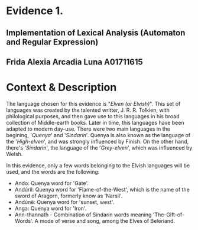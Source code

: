 # Evidence 1.
## Implementation of Lexical Analysis (Automaton and Regular Expression)
Frida Alexia Arcadia Luna A01711615
---
# Context & Description
The language chosen for this evidence is "*Elven (or Elvish)*". This set of languages was created by the talented writter, J. R. R. Tolkien, with philological purposes, and then gave use to this languages in his broad collection of Middle-earth books. Later in time, this languages have been adapted to modern day-use. There were two main languages in the begining, '*Quenya*' and '*Sindarin*'. Quenya is also known as the language of the '*High-elven*', and was strongly influenced by Finish. On the other hand, there's '*Sindarin*', the language of the '*Grey-elven*', which was influenced by Welsh.

In this evidence, only a few words belonging to the Elvish languages will be used, and the words are the following:
- Ando: Quenya word for 'Gate'.
- Andúril: Quenya word for 'Flame-of-the-West', which is the name of the sword of Aragorn, formerly know as 'Narsil'.
- Andúnë: Quenya word for 'sunset, west'.
- Anga: Quenya word for 'Iron'.
- Ann-thannath - Combination of Sindarin words meaning 'The-Gift-of-Words'. A mode of verse and song, among the Elves of Beleriand.
